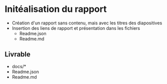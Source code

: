 # Initéalisation du rapport

- Création d'un rapport sans contenu, mais avec les titres des diapositives
- Insertion des liens de rapport et présentation dans les fichiers 
  - Readme.json
  - Readme.md

## Livrable 

- docs/*
- Readme.json
- Readme.md
